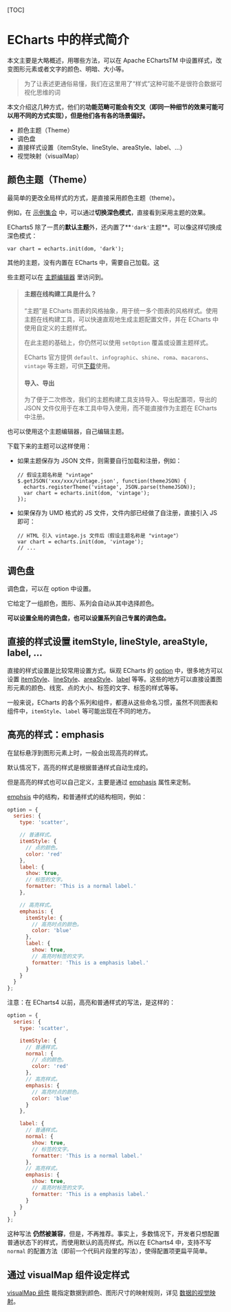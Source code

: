 [TOC]

# ECharts 中的样式简介

本文主要是大略概述，用哪些方法，可以在 Apache EChartsTM 中设置样式，改变图形元素或者文字的颜色、明暗、大小等。

> 为了让表述更通俗易懂，我们在这里用了“样式”这种可能不是很符合数据可视化思维的词

本文介绍这几种方式，他们的**功能范畴可能会有交叉（即同一种细节的效果可能可以用不同的方式实现），但是他们各有各的场景偏好。**

- 颜色主题（Theme）
- 调色盘
- 直接样式设置（itemStyle、lineStyle、areaStyle、label、...）
- 视觉映射（visualMap）



## 颜色主题（Theme）

最简单的更改全局样式的方式，是直接采用颜色主题（theme）。

例如，在 [示例集合](https://echarts.apache.org/examples) 中，可以通过**切换深色模式**，直接看到采用主题的效果。

ECharts5 除了一贯的**默认主题**外，还内置了**`'dark'`主题**。可以像这样切换成深色模式：

```JS
var chart = echarts.init(dom, 'dark');
```



其他的主题，没有内置在 ECharts 中，需要自己加载。这

些主题可以在 [主题编辑器](https://echarts.apache.org/theme-builder.html) 里访问到。

> #### 主题在线构建工具是什么？
>
> “主题”是 ECharts 图表的风格抽象，用于统一多个图表的风格样式。使用主题在线构建工具，可以快速直观地生成主题配置文件，并在 ECharts 中使用自定义的主题样式。
>
> 在此主题的基础上，你仍然可以使用 `setOption` 覆盖或设置主题样式。
>
> ECharts 官方提供 `default`、`infographic`、`shine`、`roma`、`macarons`、`vintage` 等主题，可供[下载](http://echarts.baidu.com/download-theme.html)使用。
>
> #### 导入、导出
>
> 为了便于二次修改，我们的主题构建工具支持导入、导出配置项，导出的 JSON 文件仅用于在本工具中导入使用，而不能直接作为主题在 ECharts 中注册。

也可以使用这个主题编辑器，自己编辑主题。

下载下来的主题可以这样使用：

- 如果主题保存为 JSON 文件，则需要自行加载和注册，例如：

  ```JS
  // 假设主题名称是 "vintage"
  $.getJSON('xxx/xxx/vintage.json', function(themeJSON) {
    echarts.registerTheme('vintage', JSON.parse(themeJSON));
    var chart = echarts.init(dom, 'vintage');
  });
  ```

  

- 如果保存为 UMD 格式的 JS 文件，文件内部已经做了自注册，直接引入 JS 即可：

  ```JS
  // HTML 引入 vintage.js 文件后（假设主题名称是 "vintage"）
  var chart = echarts.init(dom, 'vintage');
  // ...
  ```



## 调色盘

调色盘，可以在 option 中设置。

它给定了一组颜色，图形、系列会自动从其中选择颜色。 

**可以设置全局的调色盘，也可以设置系列自己专属的调色盘。**



## 直接的样式设置 itemStyle, lineStyle, areaStyle, label, ...

直接的样式设置是比较常用设置方式。纵观 ECharts 的 [option](https://echarts.apache.org/option.html#) 中，很多地方可以设置 [itemStyle](https://echarts.apache.org/option.html#series-bar.itemStyle)、[lineStyle](https://echarts.apache.org/option.html#series-line.lineStyle)、[areaStyle](https://echarts.apache.org/option.html#series-line.areaStyle)、[label](https://echarts.apache.org/option.html#series-bar.label) 等等。这些的地方可以直接设置图形元素的颜色、线宽、点的大小、标签的文字、标签的样式等等。

一般来说，ECharts 的各个系列和组件，都遵从这些命名习惯，虽然不同图表和组件中，`itemStyle`、`label` 等可能出现在不同的地方。



## 高亮的样式：emphasis

在鼠标悬浮到图形元素上时，一般会出现高亮的样式。

默认情况下，高亮的样式是根据普通样式自动生成的。

但是高亮的样式也可以自己定义，主要是通过 [emphasis](https://echarts.apache.org/option.html#series-bar.emphasis) 属性来定制。

[emphsis](https://echarts.apache.org/option.html#series-bar.emphasis) 中的结构，和普通样式的结构相同，例如：

```js
option = {
  series: {
    type: 'scatter',

    // 普通样式。
    itemStyle: {
      // 点的颜色。
      color: 'red'
    },
    label: {
      show: true,
      // 标签的文字。
      formatter: 'This is a normal label.'
    },

    // 高亮样式。
    emphasis: {
      itemStyle: {
        // 高亮时点的颜色。
        color: 'blue'
      },
      label: {
        show: true,
        // 高亮时标签的文字。
        formatter: 'This is a emphasis label.'
      }
    }
  }
};
```



注意：在 ECharts4 以前，高亮和普通样式的写法，是这样的：

```js
option = {
  series: {
    type: 'scatter',

    itemStyle: {
      // 普通样式。
      normal: {
        // 点的颜色。
        color: 'red'
      },
      // 高亮样式。
      emphasis: {
        // 高亮时点的颜色。
        color: 'blue'
      }
    },

    label: {
      // 普通样式。
      normal: {
        show: true,
        // 标签的文字。
        formatter: 'This is a normal label.'
      },
      // 高亮样式。
      emphasis: {
        show: true,
        // 高亮时标签的文字。
        formatter: 'This is a emphasis label.'
      }
    }
  }
};
```



这种写法 **仍然被兼容**，但是，不再推荐。事实上，多数情况下，开发者只想配置普通状态下的样式，而使用默认的高亮样式。所以在 ECharts4 中，支持不写 `normal` 的配置方法（即前一个代码片段里的写法），使得配置项更扁平简单。



## 通过 visualMap 组件设定样式

[visualMap 组件](https://echarts.apache.org/option.html#visualMap) 能指定数据到颜色、图形尺寸的映射规则，详见 [数据的视觉映射](https://echarts.apache.org/handbook/zh/concepts/visual-map)。

